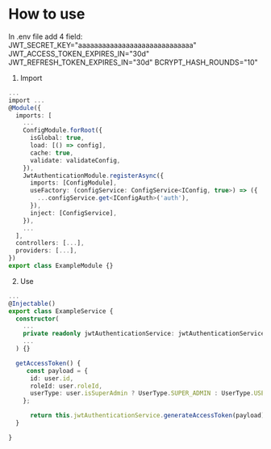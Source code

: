 # How to use

In .env file add 4 field:
JWT_SECRET_KEY="aaaaaaaaaaaaaaaaaaaaaaaaaaaaa"
JWT_ACCESS_TOKEN_EXPIRES_IN="30d"
JWT_REFRESH_TOKEN_EXPIRES_IN="30d"
BCRYPT_HASH_ROUNDS="10"

1. Import

```Typescript
...
import ...
@Module({
  imports: [
    ...
    ConfigModule.forRoot({
      isGlobal: true,
      load: [() => config],
      cache: true,
      validate: validateConfig,
    }),
    JwtAuthenticationModule.registerAsync({
      imports: [ConfigModule],
      useFactory: (configService: ConfigService<IConfig, true>) => ({
        ...configService.get<IConfigAuth>('auth'),
      }),
      inject: [ConfigService],
    }),
    ...
  ],
  controllers: [...],
  providers: [...],
})
export class ExampleModule {}

```

2. Use

```Typescript
...
@Injectable()
export class ExampleService {
  constructor(
    ...
    private readonly jwtAuthenticationService: jwtAuthenticationService,
    ...
  ) {}

  getAccessToken() {
     const payload = {
      id: user.id,
      roleId: user.roleId,
      userType: user.isSuperAdmin ? UserType.SUPER_ADMIN : UserType.USER,
    };

      return this.jwtAuthenticationService.generateAccessToken(payload);
  }

}


```
